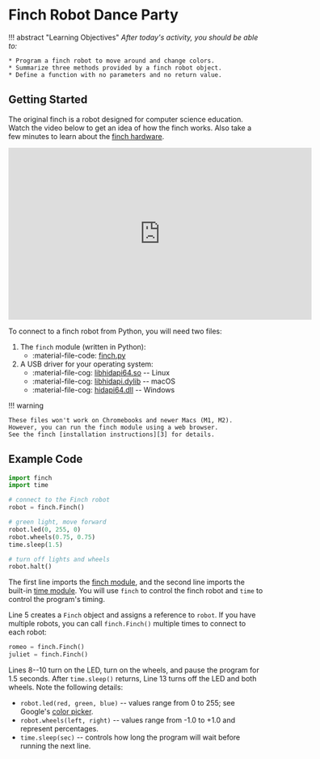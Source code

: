 # Finch Robot Dance Party

!!! abstract "Learning Objectives"
    *After today's activity, you should be able to:*

    * Program a finch robot to move around and change colors.
    * Summarize three methods provided by a finch robot object.
    * Define a function with no parameters and no return value.


## Getting Started

The original finch is a robot designed for computer science education.
Watch the video below to get an idea of how the finch works.
Also take a few minutes to learn about the [finch hardware][2].

<iframe width="600" height="340" frameborder="0" allowfullscreen
src="https://www.youtube.com/embed/MBT5BrIBMoE"></iframe>

To connect to a finch robot from Python, you will need two files:

1. The `finch` module (written in Python):
    * :material-file-code: [finch.py](finch.py)
2. A USB driver for your operating system:
    * :material-file-cog: [libhidapi64.so](libhidapi64.so) -- Linux
    * :material-file-cog: [libhidapi.dylib](libhidapi.dylib) -- macOS
    * :material-file-cog: [hidapi64.dll](hidapi64.dll) -- Windows

!!! warning

    These files won't work on Chromebooks and newer Macs (M1, M2).
    However, you can run the finch module using a web browser.
    See the finch [installation instructions][3] for details.

[1]: https://store.birdbraintechnologies.com/products/finch-robot
[2]: https://learn.birdbraintechnologies.com/resources/finch-hardware/
[3]: https://learn.birdbraintechnologies.com/finch1/python/install/


## Example Code

``` py title="dance.py" linenums="1"
import finch
import time

# connect to the Finch robot
robot = finch.Finch()

# green light, move forward
robot.led(0, 255, 0)
robot.wheels(0.75, 0.75)
time.sleep(1.5)

# turn off lights and wheels
robot.halt()
```

The first line imports the [finch module](finch.py), and the second line imports the built-in [time module][4].
You will use `finch` to control the finch robot and `time` to control the program's timing.

Line 5 creates a `Finch` object and assigns a reference to `robot`.
If you have multiple robots, you can call `finch.Finch()` multiple times to connect to each robot:

``` py
romeo = finch.Finch()
juliet = finch.Finch()
```

Lines 8--10 turn on the LED, turn on the wheels, and pause the program for 1.5 seconds.
After `time.sleep()` returns, Line 13 turns off the LED and both wheels.
Note the following details:

* `robot.led(red, green, blue)` -- values range from 0 to 255; see Google's [color picker][5].
* `robot.wheels(left, right)` -- values range from -1.0 to +1.0 and represent percentages.
* `time.sleep(sec)` -- controls how long the program will wait before running the next line.

[4]: https://docs.python.org/3/library/time.html
[5]: https://www.google.com/search?q=color+picker
